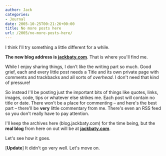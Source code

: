 ```yaml
---
author: Jack
categories:
- Journal
date: 2005-10-25T00:21:26+00:00
title: No more posts here
url: /2005/no-more-posts-here/
---
```


I think I'll try something a little different for a while.

**The new blog address is [jackbaty.com][1]**. That is where you'll find me.

While I enjoy sharing things, I don't like the writing part so much. Good grief, each and every little post needs a Title and its own private page with comments and trackbacks and all sorts of _overhead_. I don't need that kind of pressure!

So instead I'll be posting just the important bits of things like quotes, links, images, code, tips or whatever else strikes me. Each post will contain no title or date. There won't be a place for commenting &#8211; and here's the best part &#8211; there'll be **very** little commentary from me. There's even an RSS feed so you don't really have to pay attention.

I'll keep the archives here (blog.jackbaty.com) for the time being, but the **real blog** from here on out will be at **[jackbaty.com][1]**.

Let's see how it goes.

[**Update**] It didn't go very well. Let's move on.

 [1]: http://jackbaty.com/